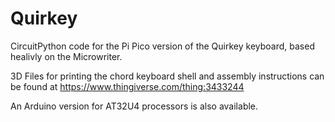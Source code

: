 # Quirkey
CircuitPython code for the Pi Pico version of the Quirkey keyboard, based healivly on the Microwriter.

3D Files for printing the chord keyboard shell and assembly instructions can be found at https://www.thingiverse.com/thing:3433244

An Arduino version for AT32U4 processors is also available.
